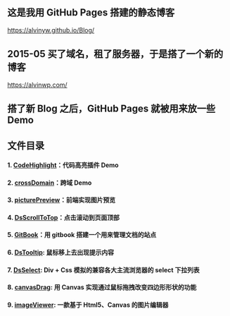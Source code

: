 ﻿## 这是我用 GitHub Pages 搭建的静态博客 

<a target="_blank" href="https://alvinyw.github.io/Blog/">https://alvinyw.github.io/Blog/</a>

## 2015-05 买了域名，租了服务器，于是搭了一个新的博客

<a target="_blank" href="https://alvinwp.com/">https://alvinwp.com/</a>

## 搭了新 Blog 之后，GitHub Pages 就被用来放一些 Demo

## 文件目录

#### 1. [CodeHighlight](https://github.com/Alvinyw/CodeHighlight)：代码高亮插件 Demo
#### 2. [crossDomain](https://github.com/Alvinyw/crossDomain)：跨域 Demo
#### 3. [picturePreview](https://github.com/Alvinyw/picturePreview)：前端实现图片预览
#### 4. [DsScrollToTop](https://github.com/Alvinyw/DsScrollToTop)：点击滚动到页面顶部
#### 5. [GitBook](https://github.com/Alvinyw/GitBook)：用 gitbook 搭建一个用来管理文档的站点
#### 6. [DsTooltip](https://github.com/Alvinyw/DsTooltip): 鼠标移上去出现提示内容
#### 7. [DsSelect](https://github.com/Alvinyw/DsSelect): Div + Css 模拟的兼容各大主流浏览器的 select 下拉列表
#### 8. [canvasDrag](https://github.com/Alvinyw/canvasDrag): 用 Canvas 实现通过鼠标拖拽改变四边形形状的功能
#### 9. [imageViewer](https://github.com/Alvinyw/imageViewer): 一款基于 Html5、Canvas 的图片编辑器
